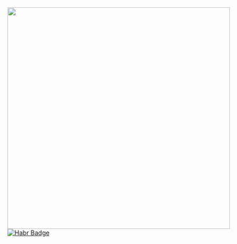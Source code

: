 <div id="header" align = "left">
  <img src="https://media.giphy.com/media/L8K62iTDkzGX6/giphy.gif" width="500" />
  <a href="https://career.habr.com/annagruzdevaqa">
    <img src="https://img.shields.io/badge/Habr-black?style=for-the-badge&logo=Habr&logoColor=white" alt="Habr Badge"/>
  </a>
  </div>

